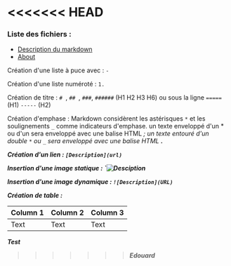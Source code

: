 <<<<<<< HEAD
=======
### Liste des fichiers :
- [Description du markdown](/description.md)
- [About](/README.md)

Création d'une liste à puce avec : `- `

Création d'une liste numéroté : `1.`

Création de titre : `# `, `## `, `###`, `######` (H1 H2 H3 H6) ou sous la ligne `=====` (H1) `-----` (H2)

Création d'emphase : Markdown considèrent les astérisques `*` et les  soulignements `_` comme indicateurs d'emphase. un texte enveloppé d'un * ou d'un sera enveloppé avec une balise HTML <em>; un texte entouré d'un double `*` ou `_` sera enveloppé avec une balise HTML <strong>. 

Création d'un lien : `[Description](url)`

Insertion d'une image statique : `![Desciption](/path/to/img.jpg "Optional title")

Insertion d'une image dynamique : `![Description](URL)`



Création de table : 

| Column 1 | Column 2 | Column 3 |
| -------- | -------- | -------- |
| Text     | Text     | Text     |

Test
>>>>>>> Edouard
